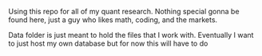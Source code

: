 Using this repo for all of my quant research. Nothing special gonna be found here, just a guy who likes math, coding, and the markets.

Data folder is just meant to hold the files that I work with. Eventually I want to just host my own database but for now this will have to do